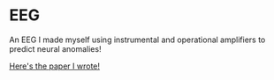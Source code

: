 # EEG
An EEG I made myself using instrumental and operational amplifiers to predict neural anomalies!

[Here's the paper I wrote!](https://www.techrxiv.org/articles/preprint/The_Design_and_Implementation_of_a_Low-Cost_Electroencephalogram_to_Predict_Neural_Disorders/21651470)
